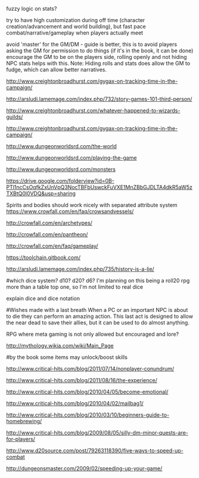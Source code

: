 fuzzy logic on stats?

try to have high customization during off time (character creation/advancement and world building), but fast pace combat/narrative/gameplay when players actually meet

avoid 'master' for the GM/DM - guide is better, this is to avoid players asking the GM for permission to do things (if it's in the book, it can be done) encourage the GM to be on the players side, rolling openly and not hiding NPC stats helps with this. Note: Hiding rolls and stats does allow the GM to fudge, which can allow better narratives.

http://www.creightonbroadhurst.com/gygax-on-tracking-time-in-the-campaign/

http://arsludi.lamemage.com/index.php/732/story-games-101-third-person/

http://www.creightonbroadhurst.com/whatever-happened-to-wizards-guilds/

http://www.creightonbroadhurst.com/gygax-on-tracking-time-in-the-campaign/

http://www.dungeonworldsrd.com/the-world

http://www.dungeonworldsrd.com/playing-the-game

http://www.dungeonworldsrd.com/monsters

https://drive.google.com/folderview?id=0B-PTl1ncCsOqfkZxUnVpQ3NocTBFbUswckFuVXE1MnZBbGJDLTA4dkR5aW5zTXBtQ0l0VDQ&usp=sharing

Spirits and bodies should work nicely with separated attribute system  
https://www.crowfall.com/en/faq/crowsandvessels/

http://crowfall.com/en/archetypes/

http://crowfall.com/en/pantheon/

http://crowfall.com/en/faq/gameplay/

https://toolchain.gitbook.com/

http://arsludi.lamemage.com/index.php/735/history-is-a-lie/

#which dice system?
d10? d20? d6? I'm planning on this being a roll20 rpg more than a table top one, so I'm not limited to real dice

explain dice and dice notation

#Wishes made with a last breath
When a PC or an important NPC is about to die they can perform an amazing action. This last act is designed to allow the near dead to save their allies, but it can be used to do almost anything.


RPG where meta gaming is not only allowed but encouraged and lore?

http://mythology.wikia.com/wiki/Main_Page

#by the book
some items may unlock/boost skills

http://www.critical-hits.com/blog/2011/07/14/nonplayer-conundrum/

http://www.critical-hits.com/blog/2011/08/16/the-experience/

http://www.critical-hits.com/blog/2010/04/05/become-emotional/

http://www.critical-hits.com/blog/2010/04/02/mailbag1/

http://www.critical-hits.com/blog/2010/03/10/beginners-guide-to-homebrewing/

http://www.critical-hits.com/blog/2009/08/05/silly-dm-minor-quests-are-for-players/

http://www.d20source.com/post/79263118390/five-ways-to-speed-up-combat

http://dungeonsmaster.com/2009/02/speeding-up-your-game/


